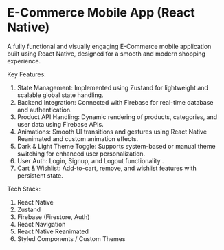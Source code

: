 # E-Commerce Mobile App (React Native)
A fully functional and visually engaging E-Commerce mobile application built using React Native, designed for a smooth and modern shopping experience.

 Key Features:
1. State Management: Implemented using Zustand for lightweight and scalable global state handling.
2. Backend Integration: Connected with Firebase for real-time database and authentication.
3. Product API Handling: Dynamic rendering of products, categories, and user data using Firebase APIs.
4. Animations: Smooth UI transitions and gestures using React Native Reanimated and custom animation effects.
5. Dark & Light Theme Toggle: Supports system-based or manual theme switching for enhanced user personalization.
6. User Auth: Login, Signup, and Logout functionality .
7. Cart & Wishlist: Add-to-cart, remove, and wishlist features with persistent state.

Tech Stack:
1. React Native
2. Zustand
3. Firebase (Firestore, Auth)
4. React Navigation
5. React Native Reanimated
6. Styled Components / Custom Themes
